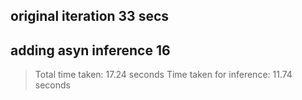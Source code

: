 ## original iteration 33 secs
## adding asyn inference 16
>Total time taken: 17.24 seconds
>Time taken for inference: 11.74 seconds
